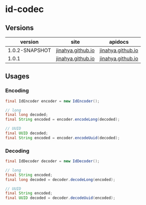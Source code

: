 id-codec
========

## Versions
version|site|apidocs
-------|----|-------
1.0.2-SNAPSHOT|[jinahya.github.io](http://jinahya.github.io/id-codec/site/1.0.2-SNAPSHOT/index.html)|[jinahya.github.io](http://jinahya.github.io/id-codec/site/1.0.2-SNAPSHOT/apidocs/index.html)
1.0.1|[jinahya.github.io](http://jinahya.github.io/id-codec/site/1.0.1/index.html)|[jinahya.github.io](http://jinahya.github.io/id-codec/site/1.0.1/apidocs/index.html)

## Usages
### Encoding
```java
final IdEncoder encoder = new IdEncoder();

// long
final long decoded;
final String encoded = encoder.encodeLong(decoded);

// UUID
final UUID decoded;
final String encoded = encoder.encodeUuid(decoded);
```

### Decoding
```java
final IdDecoder decoder = new IdDecoder();

// long
final String encoded;
final long decoded = decoder.decodeLong(encoded);

// UUID
final String encoded;
final UUID decoded = decoder.decodeUuid(encoded);
```

